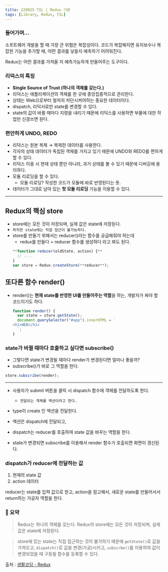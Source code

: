```yaml
---
title: 220925 TIL | Redux 기본
tags: [Library, Redux, TIL]
---
```


### 들어가며...

소프트웨어 개발을 할 때 가장 큰 위협은 복잡성이다.
코드가 복잡해지면 유지보수나 복잡한 기능을 추가할 때, 어떤 결과를 낳을지 예측하기 어려워진다.

Redux는 어떤 결과를 가져올 지 예측가능하게 만들어주는 도구이다.

### 리덕스의 특징

- **Single Source of Trust (하나의 객체를 갖는다.)**
- 리덕스는 애플리케이션의 객체를 한 곳에 중앙집중적으로 관리한다.
- 상태는 Web으로부터 철저히 차단시켜야하는 중요한 데이터이다.
- dispatch, 리덕서로만 state를 변경할 수 있다.
- state의 값이 바뀔 때마다 지령을 내리기 때문에 리덕스를 사용하면 부품에 대한 작업만 신경쓰면 된다.

### 편안하게 UNDO, REDO

- 리덕스는 원본 복제 → 복제한 데이터를 사용한다.
- 각자의 상태 데이터가 독립된 객체를 가지고 있기 때문에 UNDO와 REDO를 편하게 할 수 있다.
- 리덕스 이용 시 현재 상태 뿐만 아니라, 과거 상태를 볼 수 있기 때문에 디버깅에 용이하다.
- 모듈 리로딩을 할 수 있다.
  - 모듈 리로딩? 작성한 코드가 모듈에 바로 반영된다는 뜻.
- 데이터가 그대로 남아 있는 **핫 모듈 리로딩** 기능을 이용할 수 있다.

---

## Redux의 핵심 store

- store에는 모든 것이 저장되며, 실제 값은 state에 저장된다.
- `하지만 state에는 직접 접근이 불가능하다.`
- store를 만들기 위해서는 reducer()라는 함수를 공급해줘야 하는데
  - redux를 만들다 = reducer 함수를 생성하다 라고 봐도 된다.
  ```jsx
  **function reducer(oldState, action) {**
  	// ....
  }
  var store = Redux.createStore(**reducer**);
  ```

## 또다른 함수 render()

- render()는 **현재 state를 반영한 UI를 만들어주는 역할**을 하는, 개발자가 짜야 할 코드이기도 하다.
  ```jsx
  function render() {
    var state = store.getState();
    document.querySelector("#app").innerHTML = `
  <h1>WEB</h1>
  	`;
  }
  ```

### state가 바뀔 때마다 호출하고 싶다면 subscribe()

- 그렇다면 state가 변경될 때마다 render가 변경된다면 얼마나 좋을까?
- subscribe()가 바로 그 역할을 한다.

```jsx
store.subscribe(render);
```

---

- 사용자가 submit 버튼을 클릭 시 dispatch 함수에 객체를 전달하도록 한다.
  - `전달되는 객체를 액션이라고 한다.`
- type이 create 인 액션을 전달한다.
- 액션은 dispatch에 전달되고,

- dispatch는 reducer를 호출하여 state 값을 바꾸는 역할을 한다.
- state가 변경되면 subscribe를 이용해서 render 함수가 호출되면 화면이 갱신된다.

### dispatch가 reducer에 전달하는 값

1. 현재의 state 값
2. action 데이터

reducer는 state를 입력 값으로 받고, action을 참고해서, 새로운 state를 만들어서서 return하는 가공자 역할을 한다.

### 🥕 요약

> Redux는 하나의 객체를 갖는다.
> Redux의 store에는 모든 것이 저장되며, 실제 값은 state에 저장된다.

> store에 있는 state는 직접 접근하는 것이 불가하기 때문에
> `getState()`로 값을 가져오고,
> `dispatch()`로 값을 변경(가공)시키고,
> `subscrbe()`를 이용하여 값이 변경되었을 때 구동될 함수를 등록할 수 있다.

출처 : [생활코딩 - Redux](./https://www.inflearn.com/course/redux-%EC%83%9D%ED%99%9C%EC%BD%94%EB%94%A9/dashboard)